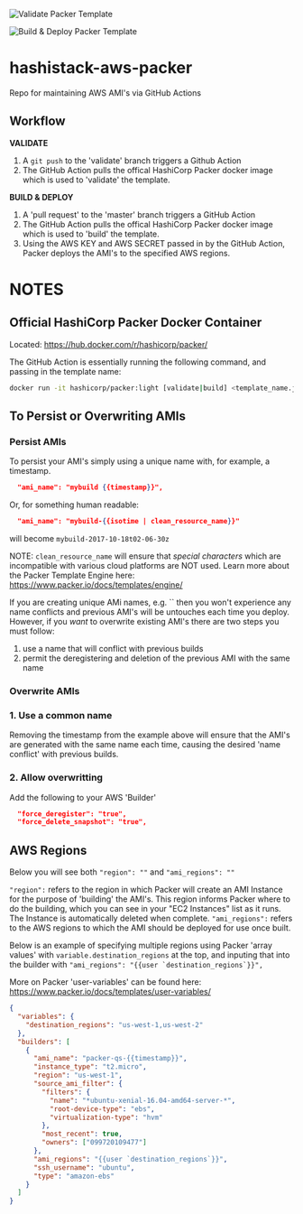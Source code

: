 ![Validate Packer Template](https://github.com/diegoaceneves/hashistack-aws-packer/workflows/Validate%20Packer%20Template/badge.svg?branch=validate)

![Build & Deploy Packer Template](https://github.com/diegoaceneves/hashistack-aws-packer/workflows/Build%20&%20Deploy%20Packer%20Template/badge.svg)

# hashistack-aws-packer

Repo for maintaining AWS AMI's via GitHub Actions

## Workflow

**VALIDATE**

1. A `git push` to the 'validate' branch triggers a Github Action
2. The GitHub Action pulls the offical HashiCorp Packer docker image which is used to 'validate' the template.

**BUILD & DEPLOY**

1. A 'pull request' to the 'master' branch triggers a GitHub Action
2. The GitHub Action pulls the offical HashiCorp Packer docker image which is used to 'build' the template.
3. Using the AWS KEY and AWS SECRET passed in by the GitHub Action, Packer deploys the AMI's to the specified AWS regions.

# NOTES

## Official HashiCorp Packer Docker Container

Located: <https://hub.docker.com/r/hashicorp/packer/>

The GitHub Action is essentially running the following command, and passing in the template name:

```bash
docker run -it hashicorp/packer:light [validate|build] <template_name.json>
```

## To Persist or Overwriting AMIs

### Persist AMIs

To persist your AMI's simply using a unique name with, for example, a timestamp.

```json
  "ami_name": "mybuild {{timestamp}}",
```

Or, for something human readable:

```json
  "ami_name": "mybuild-{{isotime | clean_resource_name}}"
```

will become `mybuild-2017-10-18t02-06-30z`

NOTE: `clean_resource_name` will ensure that *special characters* which are incompatible with various cloud platforms are NOT used. Learn more about the Packer Template Engine here: <https://www.packer.io/docs/templates/engine/>

If you are creating unique AMi names, e.g. `` then you won't experience any name conflicts and previous AMI's will be untouches each time you deploy. However, if you *want* to overwrite existing AMI's there are two steps you must follow:

1. use a name that will conflict with previous builds
2. permit the deregistering and deletion of the previous AMI with the same name

### Overwrite AMIs

### 1. Use a common name

Removing the timestamp from the example above will ensure that the AMI's are generated with the same name each time, causing the desired 'name conflict' with previous builds.

### 2. Allow overwritting

Add the following to your AWS 'Builder'

```json
  "force_deregister": "true",
  "force_delete_snapshot": "true",
```

## AWS Regions

Below you will see both `"region": ""` and `"ami_regions": ""`

`"region":` refers to the region in which Packer will create an AMI Instance for the purpose of 'building' the AMI's. This region informs Packer where to do the building, which you can see in your "EC2 Instances" list as it runs. The Instance is automatically deleted when complete.
`"ami_regions":` refers to the AWS regions to which the AMI should be deployed for use once built.

Below is an example of specifying multiple regions using Packer 'array values' with `variable.destination_regions` at the top, and inputing that into the builder with ``"ami_regions": "{{user `destination_regions`}}",``

More on Packer 'user-variables' can be found here:
<https://www.packer.io/docs/templates/user-variables/>

```json
{
  "variables": {
    "destination_regions": "us-west-1,us-west-2"
  },
  "builders": [
    {
      "ami_name": "packer-qs-{{timestamp}}",
      "instance_type": "t2.micro",
      "region": "us-west-1",
      "source_ami_filter": {
        "filters": {
          "name": "*ubuntu-xenial-16.04-amd64-server-*",
          "root-device-type": "ebs",
          "virtualization-type": "hvm"
        },
        "most_recent": true,
        "owners": ["099720109477"]
      },
      "ami_regions": "{{user `destination_regions`}}",
      "ssh_username": "ubuntu",
      "type": "amazon-ebs"
    }
  ]
}
```
